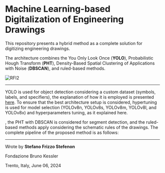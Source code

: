 # Machine Learning-based Digitalization of Engineering Drawings

This repository presents a hybrid method as a complete solution for digitizing engineering drawings.

The architecture combines the You Only Look Once (**YOLO**), Probabilistic Hough Transform (**PHT**), Density-Based Spatial Clustering of Applications with Noise (**DBSCAN**), and ruled-based methods.

![RFI2](https://github.com/user-attachments/assets/0f2f44c1-3075-4fee-974e-97aedeb7e8f8)

---

YOLO is used for object detection considering a custom dataset (symbols, labels, and specifiers), the explanation of how it is employed is presented [here](https://github.com/SFStefenon/Digital_EDs/tree/main/YOLO). To ensure that the best architecture setup is considered, hypertuning is used for model selection (YOLOv8n, YOLOv8s, YOLOv8m, YOLOv8l, and YOLOv8x) and hyperparameters tuning, as it explained here.

, the PHT with DBSCAN is considered for segment detection, and the ruled-based methods apply considering the schematic rules of the drawings.
The complete pipeline of the proposed method is as follows:

---

Wrote by **Stefano Frizzo Stefenon**

Fondazione Bruno Kessler

Trento, Italy, June 06, 2024

